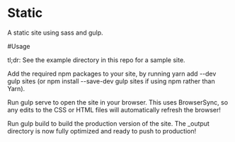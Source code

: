 # Static
A static site using sass and gulp.

#Usage

tl;dr: See the example directory in this repo for a sample site.

Add the required npm packages to your site, by running yarn add --dev gulp sites (or npm install --save-dev gulp sites if using
npm rather than Yarn).

Run gulp serve to open the site in your browser. This uses BrowserSync, so any edits to the CSS or HTML files will automatically refresh the browser!

Run gulp build to build the production version of the site. The _output directory is now fully optimized and ready to push to production!
